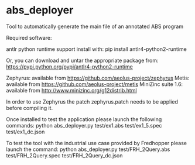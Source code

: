 # abs_deployer
Tool to automatically generate the main file of an annotated ABS program

Required software:

antlr python runtime support
  install with:
  pip install antlr4-python2-runtime

  Or, you can download and untar the appropriate package from:
  https://pypi.python.org/pypi/antlr4-python2-runtime

Zephyrus: available from https://github.com/aeolus-project/zephyrus
Metis: available from https://github.com/aeolus-project/metis
MiniZinc suite 1.6: available from http://www.minizinc.org/g12distrib.html

In order to use Zephyrus the patch zephyrus.patch needs to be applied before compiling it.

Once installed to test the application please launch the following commands: 
python abs_deployer.py test/ex1.abs test/ex1_5.spec test/ex1_dc.json

To test the tool with the industrial use case provided by Fredhopper please launch the command:
python abs_deployer.py test/FRH_2Query.abs test/FRH_2Query.spec test/FRH_2Query_dc.json


